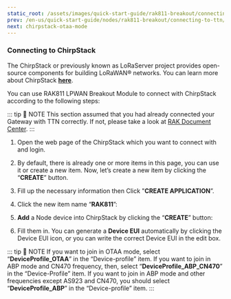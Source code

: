 ```yaml
---
static_root: /assets/images/quick-start-guide/rak811-breakout/connecting-to-chirpstack
prev: /en-us/quick-start-guide/nodes/rak811-breakout/connecting-to-ttn/ttn-abp-mode
next: chirpstack-otaa-mode
---
```


### Connecting to ChirpStack

The ChirpStack or previously known as LoRaServer project provides open-source components for building LoRaWAN® networks. You can learn more about ChirpStack [**here**](https://www.chirpstack.io/).

You can use RAK811 LPWAN Breakout Module to connect with ChirpStack according to the following steps:

::: tip 📝 NOTE
This section assumed that you had already connected your Gateway with TTN correctly. If not, please take a look at [RAK Document Center](https://doc.rakwireless.com/rak7244c-lorawan----developer-gateway/quick-start-guide).
:::

1. Open the web page of the ChirpStack which you want to connect with and login.

2. By default, there is already one or more items in this page, you can use it or create a new item. Now, let’s create a new item by clicking the “**CREATE**” button.

<rk-img
  :src="`${$frontmatter.static_root}/xlubsj8qfhs9o1wqg3ao.png`"
  width="100%"
  figure-number="1"
  caption="ChirpStack Applications"
/>

3. Fill up the necessary information then Click "**CREATE APPLICATION**”.

<rk-img
  :src="`${$frontmatter.static_root}/jjfxkdc14hrwxavqnejk.png`"
  width="100%"
  figure-number="2"
  caption="Creating the Application"
/>

4. Click the new item name “**RAK811**”:

<rk-img
  :src="`${$frontmatter.static_root}/huqfi7q0iuvj3peoerje.png`"
  width="100%"
  figure-number="3"
  caption="Applications page in ChirpStack"
/>

<rk-img
  :src="`${$frontmatter.static_root}/zvda6jcwtxr1ci2fvdqc.png`"
  width="100%"
  figure-number="4"
  caption="RAK811 Application"
/>

5. **Add** a Node device into ChirpStack by clicking the “**CREATE**” button:

<rk-img
  :src="`${$frontmatter.static_root}/o86hkpxcz88w3gtgq3rr.png`"
  width="100%"
  figure-number="5"
  caption="Adding a Node Device"
/>

6. Fill them in. You can generate a **Device EUI** automatically by clicking the Device EUI icon, or you can write the correct Device EUI in the edit box.

<rk-img
  :src="`${$frontmatter.static_root}/kdmfb9lhoygt8lxczsew.png`"
  width="100%"
  figure-number="6"
  caption="Filling the Device Parameters"
/>

::: tip 📝 NOTE
If you want to join in OTAA mode, select “**DeviceProfile_OTAA**” in the “Device-profile” item. If you want to join in ABP mode and CN470 frequency, then, select “**DeviceProfile_ABP_CN470**” in the “Device-Profile” item. If you want to join in ABP mode and other frequencies except AS923 and CN470, you should select “**DeviceProfile_ABP**” in the “Device-profile” item.
:::
